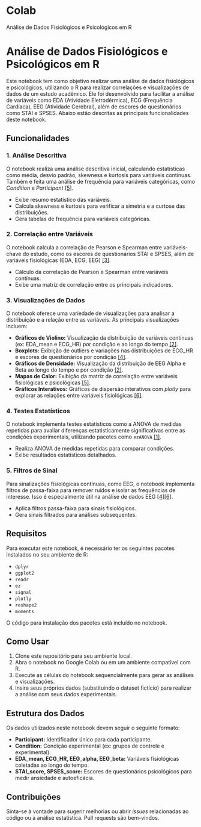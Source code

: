# Colab
Análise de Dados Fisiológicos e Psicológicos em R

# Análise de Dados Fisiológicos e Psicológicos em R

Este notebook tem como objetivo realizar uma análise de dados fisiológicos e psicológicos, utilizando o R para realizar correlações e visualizações de dados de um estudo acadêmico. Ele foi desenvolvido para facilitar a análise de variáveis como EDA (Atividade Eletrodérmica), ECG (Frequência Cardíaca), EEG (Atividade Cerebral), além de escores de questionários como STAI e SPSES. Abaixo estão descritas as principais funcionalidades deste notebook.

## Funcionalidades

### 1. **Análise Descritiva**
O notebook realiza uma análise descritiva inicial, calculando estatísticas como média, desvio padrão, skewness e kurtosis para variáveis contínuas. Também é feita uma análise de frequência para variáveis categóricas, como *Condition* e *Participant* [[5]](https://poe.com/citation?message_id=252043470924&citation=5).

- Exibe resumo estatístico das variáveis.
- Calcula skewness e kurtosis para verificar a simetria e a curtose das distribuições.
- Gera tabelas de frequência para variáveis categóricas.

### 2. **Correlação entre Variáveis**
O notebook calcula a correlação de Pearson e Spearman entre variáveis-chave do estudo, como os escores de questionários STAI e SPSES, além de variáveis fisiológicas (EDA, ECG, EEG) [[3]](https://poe.com/citation?message_id=252043470924&citation=3).

- Cálculo da correlação de Pearson e Spearman entre variáveis contínuas.
- Exibe uma matriz de correlação entre os principais indicadores.

### 3. **Visualizações de Dados**
O notebook oferece uma variedade de visualizações para analisar a distribuição e a relação entre as variáveis. As principais visualizações incluem:

- **Gráficos de Violino:** Visualização da distribuição de variáveis contínuas (ex: EDA_mean e ECG_HR) por condição e ao longo do tempo [[2]](https://poe.com/citation?message_id=252043470924&citation=2).
- **Boxplots:** Exibição de outliers e variações nas distribuições de ECG_HR e escores de questionários por condição [[4]](https://poe.com/citation?message_id=252043470924&citation=4).
- **Gráficos de Densidade:** Visualização da distribuição de EEG Alpha e Beta ao longo do tempo e por condição [[2]](https://poe.com/citation?message_id=252043470924&citation=2).
- **Mapas de Calor:** Exibição da matriz de correlação entre variáveis fisiológicas e psicológicas [[5]](https://poe.com/citation?message_id=252043470924&citation=5).
- **Gráficos Interativos:** Gráficos de dispersão interativos com *plotly* para explorar as relações entre variáveis fisiológicas [[6]](https://poe.com/citation?message_id=252043470924&citation=6).

### 4. **Testes Estatísticos**
O notebook implementa testes estatísticos como a ANOVA de medidas repetidas para avaliar diferenças estatisticamente significativas entre as condições experimentais, utilizando pacotes como `ezANOVA` [[1]](https://poe.com/citation?message_id=252043470924&citation=1).

- Realiza ANOVA de medidas repetidas para comparar condições.
- Exibe resultados estatísticos detalhados.

### 5. **Filtros de Sinal**
Para sinalizações fisiológicas contínuas, como EEG, o notebook implementa filtros de passa-faixa para remover ruídos e isolar as frequências de interesse. Isso é especialmente útil na análise de dados EEG [[4]](https://poe.com/citation?message_id=252043470924&citation=4)[[6]](https://poe.com/citation?message_id=252043470924&citation=6).

- Aplica filtros passa-faixa para sinais fisiológicos.
- Gera sinais filtrados para análises subsequentes.

## Requisitos

Para executar este notebook, é necessário ter os seguintes pacotes instalados no seu ambiente de R:

- `dplyr`
- `ggplot2`
- `readr`
- `ez`
- `signal`
- `plotly`
- `reshape2`
- `moments`

O código para instalação dos pacotes está incluído no notebook.

## Como Usar

1. Clone este repositório para seu ambiente local.
2. Abra o notebook no Google Colab ou em um ambiente compatível com R.
3. Execute as células do notebook sequencialmente para gerar as análises e visualizações.
4. Insira seus próprios dados (substituindo o dataset fictício) para realizar a análise com seus dados experimentais.

## Estrutura dos Dados

Os dados utilizados neste notebook devem seguir o seguinte formato:

- **Participant:** Identificador único para cada participante.
- **Condition:** Condição experimental (ex: grupos de controle e experimental).
- **EDA_mean, ECG_HR, EEG_alpha, EEG_beta:** Variáveis fisiológicas coletadas ao longo do tempo.
- **STAI_score, SPSES_score:** Escores de questionários psicológicos para medir ansiedade e autoeficácia.

## Contribuições

Sinta-se à vontade para sugerir melhorias ou abrir *issues* relacionadas ao código ou à análise estatística. Pull requests são bem-vindos.
